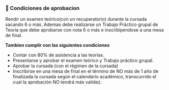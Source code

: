 ### 📝 Condiciones de aprobacion

Rendir un examen teórico(con un recuperatorio) durante la cursada sacando 6 o más. Ademas debe realizarse un Trabajo Práctico grupal de Teoría que debe aprobarse con nota 6 o más e inscribipendose a una mesa de final.

**Tambien cumplir con las siguientes condiciones**
- Contar con 80% de asistencia a las teorías.
- Presentarse y aprobar el examen teórico y Trabajo práctico grupal.
- Aprobar la cursada (con el régimen de la cursada)
- Inscribirse en una mesa de final en el término de NO más de 1 año de finalizada la cursada según el calendario académico, transcurrido el cual la aprobación NO tendrá más validez.